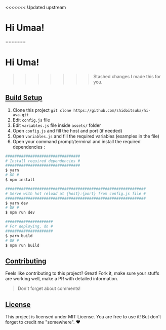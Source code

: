 <<<<<<< Updated upstream
# Hi Umaa!
=======
# Hi Uma!
>>>>>>> Stashed changes
I made this for you.

## <u>Build Setup</u>
1. Clone this project `git clone https://github.com/shidoitsuka/hi-ava.git`
2. Edit `config.js` file
3. Edit `variables.js` file inside `assets/` folder
4. Open `config.js` and fill the host and port (if needed)
5. Open `variables.js` and fill the required variables (examples in the file)
6. Open your command prompt/terminal and install the required dependencies :

```bash
#################################
# Install required dependencies #
#################################
$ yarn
# OR #
$ npm install

##############################################################
# Serve with hot reload at {host}:{port} from config.js file #
##############################################################
$ yarn dev
# OR #
$ npm run dev

#####################
# For deploying, do #
#####################
$ yarn build
# OR #
$ npm run build
```

## <u>Contributing</u>
Feels like contributing to this project? Great! Fork it, make sure your stuffs are working well, make a PR with detailed information.
> Don't forget about comments!

## <u>License</u>
This project is licensed under MIT License. You are free to use it! But don't forget to credit me "somewhere". ♥